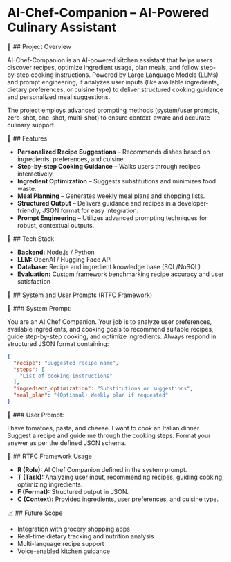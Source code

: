 # AI-Chef-Companion – AI-Powered Culinary Assistant

🚀 ## Project Overview

AI-Chef-Companion is an AI-powered kitchen assistant that helps users discover recipes, optimize ingredient usage, plan meals, and follow step-by-step cooking instructions. Powered by Large Language Models (LLMs) and prompt engineering, it analyzes user inputs (like available ingredients, dietary preferences, or cuisine type) to deliver structured cooking guidance and personalized meal suggestions.

The project employs advanced prompting methods (system/user prompts, zero-shot, one-shot, multi-shot) to ensure context-aware and accurate culinary support.

🔧 ## Features

*   **Personalized Recipe Suggestions** – Recommends dishes based on ingredients, preferences, and cuisine.
*   **Step-by-step Cooking Guidance** – Walks users through recipes interactively.
*   **Ingredient Optimization** – Suggests substitutions and minimizes food waste.
*   **Meal Planning** – Generates weekly meal plans and shopping lists.
*   **Structured Output** – Delivers guidance and recipes in a developer-friendly, JSON format for easy integration.
*   **Prompt Engineering** – Utilizes advanced prompting techniques for robust, contextual outputs.

🎯 ## Tech Stack

*   **Backend:** Node.js / Python
*   **LLM:** OpenAI / Hugging Face API
*   **Database:** Recipe and ingredient knowledge base (SQL/NoSQL)
*   **Evaluation:** Custom framework benchmarking recipe accuracy and user satisfaction

📝 ## System and User Prompts (RTFC Framework)

🔹 ### System Prompt:

You are an AI Chef Companion. Your job is to analyze user preferences, available ingredients, and cooking goals to recommend suitable recipes, guide step-by-step cooking, and optimize ingredients. Always respond in structured JSON format containing:

```json
{
  "recipe": "Suggested recipe name",
  "steps": [
    "List of cooking instructions"
  ],
  "ingredient_optimization": "Substitutions or suggestions",
  "meal_plan": "(Optional) Weekly plan if requested"
}
```

🔹 ### User Prompt:

I have tomatoes, pasta, and cheese. I want to cook an Italian dinner. Suggest a recipe and guide me through the cooking steps. Format your answer as per the defined JSON schema.

📌 ## RTFC Framework Usage

*   **R (Role):** AI Chef Companion defined in the system prompt.
*   **T (Task):** Analyzing user input, recommending recipes, guiding cooking, optimizing ingredients.
*   **F (Format):** Structured output in JSON.
*   **C (Context):** Provided ingredients, user preferences, and cuisine type.

📈 ## Future Scope

*   Integration with grocery shopping apps
*   Real-time dietary tracking and nutrition analysis
*   Multi-language recipe support
*   Voice-enabled kitchen guidance